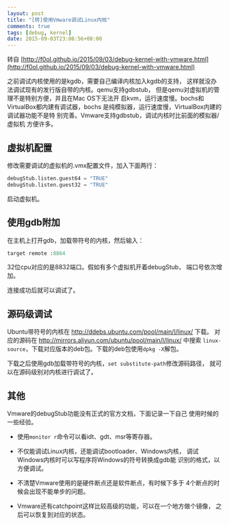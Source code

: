 ```yaml
---
layout: post
title: "[转]使用Vmware调试Linux内核"
comments: true
tags: [debug, kernel]
date: 2015-09-03T23:08:56+08:00
---
```


转自 [http://f0ol.github.io/2015/09/03/debug-kernel-with-vmware.html](http://f0ol.github.io/2015/09/03/debug-kernel-with-vmware.html)

之前调试内核使用的是kgdb，需要自己编译内核加入kgdb的支持，
这样就没办法调试现有的发行版自带的内核。qemu支持gdbstub，
但是qemu对虚拟机的管理不是特别方便，并且在Mac OS下无法开
启kvm，运行速度慢。bochs和VirtualBox都内建有调试器，bochs
是纯模拟器，运行速度慢，VirtualBox内建的调试器功能不是特
别完善。Vmware支持gdbstub，调试内核时比前面的模拟器/虚拟机
方便许多。

## 虚拟机配置

修改需要调试的虚拟机的.vmx配置文件，加入下面两行：

```Python
debugStub.listen.guest64 = "TRUE"
debugStub.listen.guest32 = "TRUE"
```

启动虚拟机。

## 使用gdb附加

在主机上打开gdb，加载带符号的内核，然后输入：

```Python
target remote :8864
```

32位cpu对应的是8832端口。假如有多个虚拟机开着debugStub，
端口号依次增加。

连接成功后就可以调试了。

## 源码级调试

Ubuntu带符号的内核在 http://ddebs.ubuntu.com/pool/main/l/linux/ 下载。
对应的源码在 http://mirrors.aliyun.com/ubuntu/pool/main/l/linux/ 中搜索
`linux-source`，下载对应版本的deb包。下载的deb包使用`dpkg -X`解包。

下载之后使用gdb加载带符号的内核，`set substitute-path`修改源码路径，
就可以在源码级别对内核进行调试了。

## 其他

Vmware的debugStub功能没有正式的官方文档，下面记录一下自己
使用时候的一些经验。

* 使用`monitor r`命令可以看idt、gdt、msr等寄存器。

* 不仅能调试Linux内核，还能调试bootloader、Windows内核，
调试Windows内核时可以写程序将Windows的符号转换成gdb能
识别的格式，以方便调试。

* 不清楚Vmware使用的是硬件断点还是软件断点，有时候下多于
4个断点的时候会出现不能单步的问题。

* Vmware还有catchpoint这样比较高级的功能，可以在一个地方做个镜像，
之后可以恢复到对应的状态。
